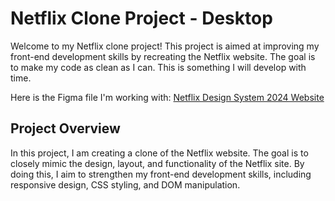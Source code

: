 # Netflix Clone Project - Desktop

Welcome to my Netflix clone project! This project is aimed at improving my front-end development skills by recreating the Netflix website. The goal is to make my code as clean as I can. This is something I will develop with time.

Here is the Figma file I'm working with: [Netflix Design System 2024 Website](https://www.figma.com/community/file/1345502663442900887/netflix-design-system-2024-website-ver)

## Project Overview
In this project, I am creating a clone of the Netflix website. The goal is to closely mimic the design, layout, and functionality of the Netflix site. By doing this, I aim to strengthen my front-end development skills, including responsive design, CSS styling, and DOM manipulation.
